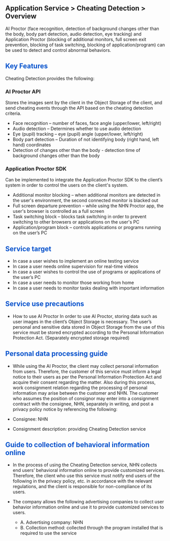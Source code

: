 ## Application Service > Cheating Detection > Overview


AI Proctor (face recognition, detection of background changes other than the body, body part detection, audio detection, eye tracking) and Application Proctor (blocking of additional monitors, full screen exit prevention, blocking of task switching, blocking of application/program) can be used to detect and control abnormal behaviors.

## <span style="color:#0052cc">Key Features</span>

Cheating Detection provides the following:

### **AI Proctor API**
Stores the images sent by the client in the Object Storage of the client, and send cheating events through the API based on the cheating detection criteria.

* Face recognition – number of faces, face angle (upper/lower, left/right)
* Audio detection – Determines whether to use audio detection
* Eye (pupil) tracking – eye (pupil) angle (upper/lower, left/right)
* Body part detection – Duration of not identifying body (right hand, left hand) coordinates
* Detection of changes other than the body -  detection time of background changes other than the body

### **Application Proctor SDK**
Can be implemented to integrate the Application Proctor SDK to the client’s system in order to control the users on the client's system.

* Additional monitor blocking – when additional monitors are detected in the user's environment, the second connected monitor is blacked out
* Full screen departure prevention – while using the NHN Proctor app, the user's browser is controlled as a full screen
* Task switching block – blocks task switching in order to prevent switching to other browsers or applications on the user's PC
* Application/program block – controls applications or programs running on the user’s PC

## <span style="color:#0052cc">Service target</span>

* In case a user wishes to implement an online testing service
* In case a user needs online supervision for real-time videos
* In case a user wishes to control the use of programs or applications of the user’s PC
* In case a user needs to monitor those working from home
* In case a user needs to monitor tasks dealing with important information

## <span style="color:#0052cc">Service use precautions</span>

* How to use AI Proctor
In order to use AI Proctor, storing data such as user images in the client’s Object Storage is necessary.
The user’s personal and sensitive data stored in Object Storage from the use of this service must be stored encrypted according to the Personal Information Protection Act.
(Separately encrypted storage required)

## <span style="color:#0052cc">Personal data processing guide</span>

* While using the AI Proctor, the client may collect personal information from users. Therefore, the customer of this service must inform a legal notice to their users as per the Personal Information Protection Act and acquire their consent regarding the matter.
Also during this process, work consignment relation regarding the processing of personal information may arise between the customer and NHN. The customer who assumes the position of consignor may enter into a consignment contract with the consignee, NHN, separately in writing, and post a privacy policy notice by referencing the following:

* Consignee: NHN
* Consignment description: providing Cheating Detection service


## <span style="color:#0052cc">Guide to collection of behavioral information online</span>

*	In the process of using the Cheating Detection service, NHN collects end users’ behavioral information online to provide customized services. Therefore, the client who use this service must notify end users of the following in the privacy policy, etc. in accordance with the relevant regulations, and the client is responsible for non-compliance of its users.
* The company allows the following advertising companies to collect user behavior information online and use it to provide customized services to users.

  *	A. Advertising company: NHN
  *	B. Collection method: collected through the program installed that is required to use the service
